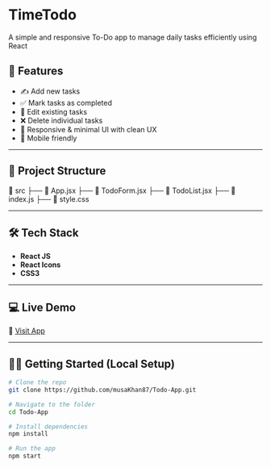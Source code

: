 # TimeTodo
A simple and responsive To-Do app to manage daily tasks efficiently using React

## 🚀 Features

- ✍️ Add new tasks
- ✅ Mark tasks as completed
- 📝 Edit existing tasks
- ❌ Delete individual tasks
- 🎨 Responsive & minimal UI with clean UX
- 📱 Mobile friendly

---

## 📂 Project Structure

📁 src
├── 📄 App.jsx
├── 📄 TodoForm.jsx
├── 📄 TodoList.jsx
├── 📄 index.js
├── 📄 style.css


---

## 🛠️ Tech Stack

- **React JS**
- **React Icons**
- **CSS3**

---

## 💻 Live Demo

🔗 [Visit App](https://timetodoo.netlify.app/)

---

## 🧑‍💻 Getting Started (Local Setup)

```bash
# Clone the repo
git clone https://github.com/musaKhan87/Todo-App.git

# Navigate to the folder
cd Todo-App

# Install dependencies
npm install

# Run the app
npm start
